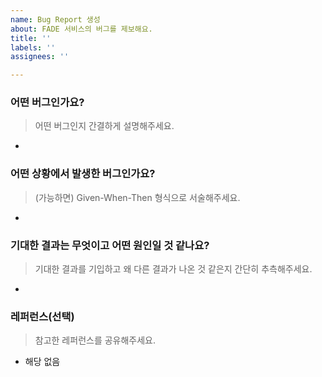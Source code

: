 ```yaml
---
name: Bug Report 생성
about: FADE 서비스의 버그를 제보해요.
title: ''
labels: ''
assignees: ''

---
```


### 어떤 버그인가요?
> 어떤 버그인지 간결하게 설명해주세요.

- 

### 어떤 상황에서 발생한 버그인가요?
> (가능하면) Given-When-Then 형식으로 서술해주세요.

- 

### 기대한 결과는 무엇이고 어떤 원인일 것 같나요?
> 기대한 결과를 기입하고 왜 다른 결과가 나온 것 같은지 간단히 추측해주세요.

- 

### 레퍼런스(선택)
> 참고한 레퍼런스를 공유해주세요.

- 해당 없음
